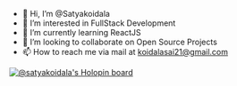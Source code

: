 - 👋 Hi, I’m @Satyakoidala
- 👀 I’m interested in FullStack Development
- 🌱 I’m currently learning ReactJS
- 💞️ I’m looking to collaborate on Open Source Projects
- 📫 How to reach me via mail at koidalasai21@gmail.com

<!---
Satyakoidala/Satyakoidala is a ✨ special ✨ repository because its `README.md` (this file) appears on your GitHub profile.
You can click the Preview link to take a look at your changes.
--->

[![@satyakoidala's Holopin board](https://holopin.me/satyakoidala)](https://holopin.io/@satyakoidala)

